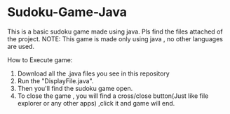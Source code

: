 # Sudoku-Game-Java
This is a basic sudoku game made using java. Pls find the files attached of the project.
NOTE: This game is made only using java , no other languages are used.

How to Execute game:
1. Download all the .java files you see in this repository
2. Run the "DisplayFile.java".
3. Then you'll find the sudoku game open.
4. To close the game , you will find a cross/close button(Just like file explorer or any other apps) ,click it and game will end.
